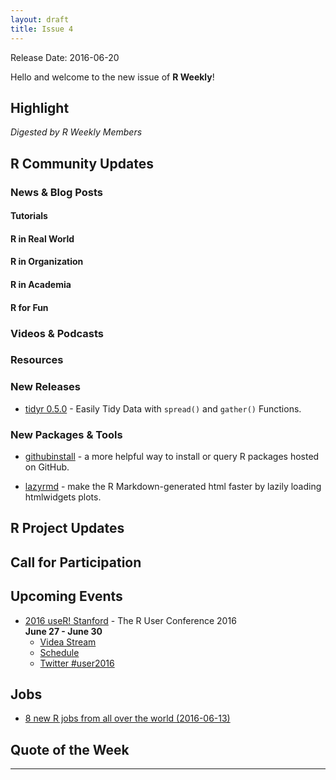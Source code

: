 ```yaml
---
layout: draft
title: Issue 4
---
```


Release Date: 2016-06-20

Hello and welcome to the new issue of **R Weekly**!

## Highlight

*Digested by R Weekly Members*


## R Community Updates

### News & Blog Posts

#### Tutorials

#### R in Real World


#### R in Organization

#### R in Academia

#### R for Fun

### Videos & Podcasts

### Resources


### New Releases

+ [tidyr 0.5.0](https://blog.rstudio.org/2016/06/13/tidyr-0-5-0/) - Easily Tidy Data with `spread()` and `gather()` Functions.

### New Packages & Tools

+ [githubinstall](http://mockquant.blogspot.com.au/2016/06/githubinstall-new-r-package-for-easy-to.html) - a more helpful way to install or query R packages hosted on GitHub.

+ [lazyrmd](http://ryanhafen.com/blog/lazyrmd) - make the R Markdown-generated html faster by lazily loading htmlwidgets plots.

## R Project Updates


## Call for Participation


## Upcoming Events

+ [2016 useR! Stanford](http://user2016.org/) - The R User Conference 2016<br /> **June 27 - June 30** <br>
  + [Videa Stream](https://aka.ms/user2016conference)
  + [Schedule](http://schedule.user2016.org)
  + [Twitter #user2016](https://twitter.com/hashtag/user2016)

## Jobs

+ [8 new R jobs from all over the world (2016-06-13)](http://www.r-bloggers.com/8-new-r-jobs-from-all-over-the-world-2016-06-13/)

## Quote of the Week


<HR />

<p><small id="page_view">&nbsp;</small></p>
